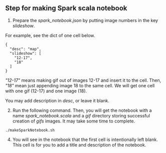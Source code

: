 ## Step for making Spark scala notebook

1. Prepare the *spark_notebook.json* by putting image numbers in the key *slideshow*.

For example, see the dict of one cell below.

```
{
  "desc": "map",
  "slideshow": [
    "12-17",
    "18"
  ]
}
```

*"12-17"* means making gif out of images 12-17 and insert it to the cell.
Then, *"18"* mean just appending image 18 to the same cell. We will get one cell with one gif (12-17) and one image (18).

You may add description in *desc*, or leave it blank.

2. Run the following command. Then, you will get the notebook with a name *spark_notebook.scala* and a *gif* directory storing successful creation of *gifs* images. It may take some time to complete.

`./makeSparkNotebook.sh`

4. You will see in the notebook that the first cell is intentionally left blank. This cell is for you to add a title and description of the notebook.
